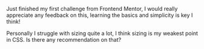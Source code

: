 Just finished my first challenge from Frontend Mentor, I would really appreciate any feedback on this, learning the basics and simplicity is key I think!

Personally I struggle with sizing quite a lot, I think sizing is my weakest point in CSS. Is there any recommendation on that?
